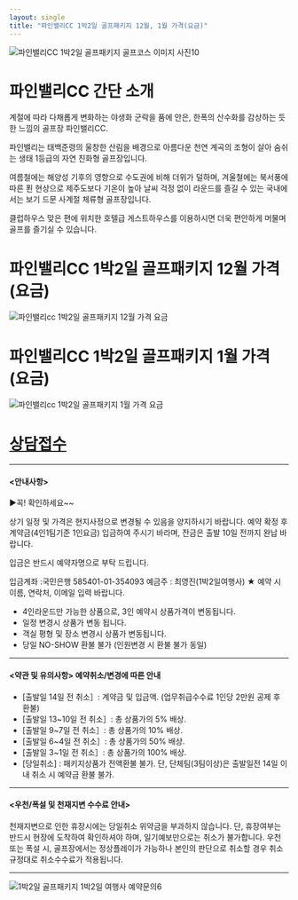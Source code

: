 ```yaml
---
layout: single
title: "파인밸리CC 1박2일 골프패키지 12월, 1월 가격(요금)"
---
```


![파인밸리CC 1박2일 골프패키지 골프코스 이미지 사진10](https://user-images.githubusercontent.com/96457511/147194752-82b260cd-c894-40c3-b95d-3399ab927fa0.jpg)


# 파인밸리CC 간단 소개

계절에 따라 다채롭게 변화하는 야생화 군락을 품에 안은, 한폭의 산수화를 감상하는 듯한 느낌의 골프장 파인밸리CC.

파인밸리는 태백준령의 울창한 산림을 배경으로 아름다운 천연 계곡의 조형이 살아 숨쉬는 생태 1등급의 자연 친화형 골프장입니다.

여름철에는 해양성 기후의 영향으로 수도권에 비해 더위가 덜하며, 겨울철에는 북서풍에 따른 푄 현상으로 제주도보다 기온이 높아 날씨 걱정 없이 라운드를 즐길 수 있는 국내에서는 보기 드문 사계절 체류형 골프장입니다.

클럽하우스 맞은 편에 위치한 호텔급 게스트하우스를 이용하시면 더욱 편안하게 머물며 골프를 즐기실 수 있습니다.


# 파인밸리CC 1박2일 골프패키지 12월 가격(요금)
![파인밸리cc 1박2일 골프패키지 12월 가격 요금](https://user-images.githubusercontent.com/96457511/147194617-5a5fbf31-0f61-40ab-a9cf-b1763fbef5aa.PNG "파인밸리CC 1박2일 골프패키지 12월 가격(요금)")


# 파인밸리CC 1박2일 골프패키지 1월 가격(요금)
![파인밸리cc 1박2일 골프패키지 1월 가격 요금](https://user-images.githubusercontent.com/96457511/147194629-556c3731-2096-4d9d-8312-b8c8e55248d9.PNG "파인밸리CC 1박2일 골프패키지 1월 가격(요금)")


# [상담접수](http://www.1night2day.com/golf/detail.html?goods_no=26 "1박2일 여행사 공식 홈페이지로 이동합니다.")

---

#### <안내사항>
▶꼭! 확인하세요~~

상기 일정 및 가격은 현지사정으로 변경될 수 있음을 양지하시기 바랍니다.
예약 확정 후 계약금(4인1팀기준 1인요금) 입금하여 주시기 바라며, 잔금은 출발 10일 전까지 완납 바랍니다.

입금은 반드시 예약자명으로 부탁 드립니다.

입금계좌 :국민은행 585401-01-354093 예금주 : 최영진(1박2일여행사)
★ 예약 시 이름, 연락처, 이메일 입력 바랍니다.

- 4인라운드만 가능한 상품으로, 3인 예약시 상품가격이 변동됩니다.
- 일정 변경시 상품가 변동 됩니다.
- 객실 평형 및 장소 변경시 상품가 변동됩니다.
- 당일 NO-SHOW 환불 불가 (인원변경 시 환불 불가 동일)

---

#### <약관 및 유의사항> 예약취소/변경에 따른 안내

- [출발일 14일 전 취소］: 계약금 및 입금액. (업무취급수수료 1인당 2만원 공제 후 환불)
- [출발일 13~10일 전 취소］: 총 상품가의 5% 배상.
- [출발일 9~7일 전 취소］: 총 상품가의 10% 배상.
- [출발일 6~4일 전 취소］: 총 상품가의 50% 배상.
- [출발일 3~1일 전 취소］: 총 상품가의 100% 배상.
- [당일취소] : 패키지상품가 전액환불 불가. 단, 단체팀(3팀이상)은 출발일전 14일 이내 취소 시 예약금 환불 불가.

---

#### <우천/폭설 및 천재지변 수수료 안내>

천재지변으로 인한 휴장시에는 당일취소 위약금을 부과하지 않습니다.
단, 휴장여부는 반드시 현장에 도착하여 확인하셔야 하며, 일기예보만으로는 취소가 불가합니다.
우천 또는 폭설 시, 골프장에서는 정상플레이가 가능하나 본인의 판단으로 취소할 경우 취소 규정대로 취소수수료가 적용됩니다.

---

![1박2일 골프패키지 1박2일 여행사 예약문의6](https://user-images.githubusercontent.com/96457511/147194685-10d60adc-1799-4e15-ac2f-06eee01fb3e1.png)
